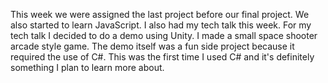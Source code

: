 This week we were assigned the last project before our final project. We also started to learn JavaScript. I also had my tech talk this week.
For my tech talk I decided to do a demo using Unity. I made a small space shooter arcade style game. The demo itself was a fun side project because it required the use of C#. This was the first time I used C# and it's definitely something I plan to learn more about.
